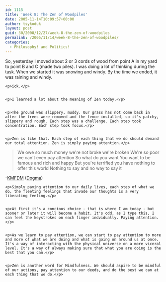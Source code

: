 ```yaml
---
id: 1115
title: 'Week 8: The Zen of Woodpiles'
date: 2005-11-14T10:09:57+00:00
author: tsykoduk
layout: post
guid: 30/2008/12/27/week-8-the-zen-of-woodpiles
permalink: /2005/11/14/week-8-the-zen-of-woodpiles/
categories:
  - Philosophy! and Politics!
---
```

<p>So, yesterday I moved about 2 or 3 cords of wood from point A in my yard to point B and C (made two piles). I was doing a lot of thinking during the task. When we started it was snowing and windy. By the time we ended, it was raining and windy.</p>


	<p>ick.</p>


	<p>I learned a lot about the meaning of Zen today.</p>


	<p>The ground was slippery, muddy. Our grass has not come back in after the trees were removed and the fence installed, so it's patchy, slippery and rough. Each step was a challenge. Each step took concentration. Each step took focus.</p>


	<p>Zen is like that. Each step of each thing that we do should demand our total attention. Zen is simply paying attention.</p>


<blockquote>We owe so much money we're not broke we're broken
We're so poor we can't even pay attention
So what do you want
You want to be famous and rich and happy
But you're terrified you have nothing to offer this world
Nothing to say and no way to say it</blockquote>
-<a href="http://www.kmfdm.net"><span class="caps">KMFDM</span></a> (<a href="http://www.kmfdm.net/lyrics/dogma.htm">Dogma</a>)

	<p>Simply paying attention to our daily lives, each step of what we do, the fleeting feelings that invade our thoughts is a very liberating feeling.</p>


	<p>At first it's a concious choice - that is where I am today - but sooner or later it will become a habit. It's odd, as I type this, I can feel the keystrokes on each finger indvidually. Paying attention.</p>


	<p>As we learn to pay attention, we can start to pay attention to more and more of what we are doing and what is going on around us at once. It's a way of interacting with the physical universe on a more viceral level. It's a way of always making sure that what you are doing is the best that you can.</p>


	<p>Zen is another word for Mindfulness. We should aspire to be mindful of our actions, pay attention to our deeds, and do the best we can at each thing that we do.</p>
